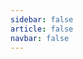 ```yaml
---
sidebar: false
article: false
navbar: false
---
```


<TimeLinePage :stories="myStories"/>
<br/>



<script setup>
   const myStories = [{
      imageSrc: '',
      title: '傻逼计组',
      description: '老子上大学上过最垃圾的课之一',
      link:'',
      time:'2025-4-27',
      comments:'',
      showComments:false,
      },{
      imageSrc: 'https://yamapicgo.oss-cn-nanjing.aliyuncs.com/picgoImage/14038cbc6297c3e6bc90719f92ca674.jpg',
      title: '关关难过关关过',
      description: '人生中第一次答辩，碰上了学期中第二忙的一周；从稿子到ppt，我准备了近一周，背一遍稿子做一题微积分，极限两天复习vjf，虽然周老师上课太慢了，但是给分还是不错的',
      link:'',
      time:'2025-4-16',
      comments:'',
      showComments:false,
      },{
      imageSrc: '',
      title: '',
      description: '好尴尬,今天去交奖学金材料,办公室里有两个我认识的同学,然而老师还当众夸了我,好尴尬;让我很难堪,因为这个学期我感觉学习压力也挺大的,大概率是不会有上学期那么好了',
      link:'',
      time:'2025-4-7',
      comments:'',
      showComments:false,
      },{
      imageSrc: '',
      title: '',
      description: '突然想到一句好笑的话，外表不够吸引人没什么不好的，起码可以收获到很纯洁的异性友谊',
      link:'',
      time:'2025-4-5',
      comments:'',
      showComments:false,
      },{
      imageSrc: '',
      title: '',
      description: '一个很牛逼的前端效果，真帅啊，用这个来做行迹图该有多牛哇https://walkkumano.com/koyabound/',
      link:'',
      time:'2025-4-4',
      comments:'',
      showComments:false,
      },{
      imageSrc: '',
      title: '数字逻辑和计算机组成--依托答辩',
      description: '计组的实验报告就是傻逼，非要学生在这种没有用处的东西上面浪费时间？你是TM抖M吗？非得用这种东西浪费被人时间？ 我就想问问你，我能从中学到什么？或者说，我能从中学到的东西我不能通过别的途径来学吗？  情绪宣泄完了，开始对这门课进行一点点评： 1. 不清不楚的实验细节。几乎没有给学生任何的指导，哪怕是有手册告诉学生，PMOS和NMOS是可以在左边调的，位宽是可以改的，上面那个大框框里面的东西叫引脚，通过一个隧道和外面相连，如果你想调试，就拿起你的小手手在上面点一点，鲜绿色就变成了深绿色，就像魔法一样。然而，所有的东西都要自己来摸索。 2. 没有重点的ppt和教学大纲。 如果说实验不清不楚，学生还能从中锻炼自己摸索的能力，那么没有合理结构的PPT，更是这门课垃圾的原因之一。上课念ppt，“不同班进度区别由老师念ppt的进度决定”，如果没有预习，一定是跟不上--各种莫名奇妙的缩写，模糊的细节。',
      link:'',
      time:'2025-3-30',
      comments:'',
      showComments:false,
      },{
      imageSrc: '',
      title: '',
      description: '我突然想到，初中的有一个女同学，在初二转学去了乡下中学，成绩一落千丈，那年疫情，她的父母都失业了，只能供她弟弟读珠泉中学。我忘记她的名字了。那年疫情我爸癌症晚期走了。那个时候还是梅菊教我们，两个班主任给她们家说凑1000块也没去，后来听说来嘉禾一中读了。我在嘉禾一中好像见过她，但是没打招呼，我不知道是不是她，她可能也不知道是不是我。但我想不起来她名字了。 好奇怪，很喜欢这种恍惚感。',
      link:'',
      time:'2025-3-21',
      comments:'',
      showComments:false,
      },{
      imageSrc: '',
      title: '人生愿望清单+1',
      description: '我想做一个打印在powershell里面的游戏，比如飞机大战，命令行版植物大战僵尸，或者格斗小游戏',
      link:'',
      time:'2025-3-21',
      comments:'',
      showComments:false,
      }, 
            {
      imageSrc: 'https://yamapicgo.oss-cn-nanjing.aliyuncs.com/picgoImage/a975d6877e1351c1008927d00a2fa1d.jpg',
      title: '来信',
      description: '收到了好多礼物，好开心！ヾ(≧▽≦*)o',
      link:'2025_3_13',
      time:'2025-3-13',
      comments:'',
      showComments:false,
      }, 
        {
      imageSrc: '',
      title: '立一个flag',
      description: '我要在暑假做一个说说平台，让不同的博客之间能够用一套平台，类似QQ空间一样',
      link:'',
      time:'2025-3-13',
      comments:'反正也没说是哪个暑假',
      showComments:true,
      }, 
    {
      imageSrc: 'https://yamapicgo.oss-cn-nanjing.aliyuncs.com/picgoImage/202503011126097.jpg',
      title: '嘉禾一中宣讲',
      description: '去嘉禾一中宣讲，南京大学win麻了，宣讲就是win win win！',
      link:'jhyz',
      time:'2025-1-19',
      comments:'comments',
      showComments:false,
      },    
      {
      imageSrc: 'https://yamapicgo.oss-cn-nanjing.aliyuncs.com/picgoImage/202503011126096.png',
      title: '红山动物园玩去了',
      description: '逛了一上午，真的看腻了',
      link:'RedMountainZoo',
      time:'2024-10-5',
      comments:'comments',
      showComments:false,
      },      
      {
      imageSrc: 'https://yamapicgo.oss-cn-nanjing.aliyuncs.com/picgoImage/202503011147039.jpg',
      title: '除夕随便写点',
      description: '烟花只在除夕晚上好看，因为不用担心扰民',
      link:'NewYearEve',
      time:'2025-1-28',
      comments:'comments',
      showComments:false,
      },   
      { 
      imageSrc: 'https://yamapicgo.oss-cn-nanjing.aliyuncs.com/picgoImage/202503011145059.png',
      title: '寒假社会实践结束了',
      description: '其实我觉得这次社会实践更像是面向ai编程范式的实践',
      link:'SocialPractice',
      time:'2025-1-28',
      comments:'comments',
      showComments:false,
      },{
	      imageSrc: 'https://yamapicgo.oss-cn-nanjing.aliyuncs.com/picgoImage/20250307201030.png',
      title: '程序设计OJ又没过',
      description: '很简单的题目，在机房死活过不去，回来重写一遍就过了。',
      link:'',
      time:'2025-3-7',
      comments:'comments',
      showComments:false,
      },
      {
	    imageSrc: 'https://yamapicgo.oss-cn-nanjing.aliyuncs.com/picgoImage/a896b7a20c9d8a4cee12998faead9a9.jpg',
      title: '记录一下这半年多来写过的信',
      description: '和别人写信应该有5、6次了，想着这也是我思想的载体，好好保存',
      link:'Letters',
      time:'2025-3-8',
      comments:'comments',
      showComments:false,
      likesNum:1
      }
    // Add more stories as needed
  ]
</script>